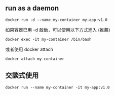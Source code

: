 
## run as a daemon

```
docker run -d --name my-container my-app:v1.0
```

如果容器已用 -d 啟動，可以使用以下方式進入 (推薦)

```
docker exec -it my-container /bin/bash
```

或者使用 docker attach

```
docker attach my-container
```

## 交談式使用

```
docker run --name my-container -it my-app:v1.0
```

